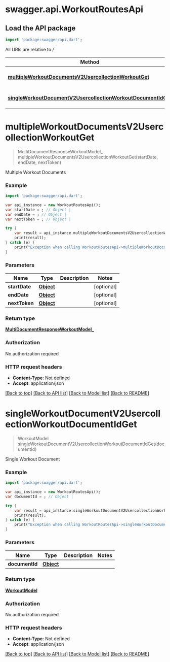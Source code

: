 # swagger.api.WorkoutRoutesApi

## Load the API package
```dart
import 'package:swagger/api.dart';
```

All URIs are relative to */*

Method | HTTP request | Description
------------- | ------------- | -------------
[**multipleWorkoutDocumentsV2UsercollectionWorkoutGet**](WorkoutRoutesApi.md#multipleWorkoutDocumentsV2UsercollectionWorkoutGet) | **GET** /v2/usercollection/workout | Multiple Workout Documents
[**singleWorkoutDocumentV2UsercollectionWorkoutDocumentIdGet**](WorkoutRoutesApi.md#singleWorkoutDocumentV2UsercollectionWorkoutDocumentIdGet) | **GET** /v2/usercollection/workout/{document_id} | Single Workout Document

# **multipleWorkoutDocumentsV2UsercollectionWorkoutGet**
> MultiDocumentResponseWorkoutModel_ multipleWorkoutDocumentsV2UsercollectionWorkoutGet(startDate, endDate, nextToken)

Multiple Workout Documents

### Example
```dart
import 'package:swagger/api.dart';

var api_instance = new WorkoutRoutesApi();
var startDate = ; // Object | 
var endDate = ; // Object | 
var nextToken = ; // Object | 

try {
    var result = api_instance.multipleWorkoutDocumentsV2UsercollectionWorkoutGet(startDate, endDate, nextToken);
    print(result);
} catch (e) {
    print("Exception when calling WorkoutRoutesApi->multipleWorkoutDocumentsV2UsercollectionWorkoutGet: $e\n");
}
```

### Parameters

Name | Type | Description  | Notes
------------- | ------------- | ------------- | -------------
 **startDate** | [**Object**](.md)|  | [optional] 
 **endDate** | [**Object**](.md)|  | [optional] 
 **nextToken** | [**Object**](.md)|  | [optional] 

### Return type

[**MultiDocumentResponseWorkoutModel_**](MultiDocumentResponseWorkoutModel_.md)

### Authorization

No authorization required

### HTTP request headers

 - **Content-Type**: Not defined
 - **Accept**: application/json

[[Back to top]](#) [[Back to API list]](../README.md#documentation-for-api-endpoints) [[Back to Model list]](../README.md#documentation-for-models) [[Back to README]](../README.md)

# **singleWorkoutDocumentV2UsercollectionWorkoutDocumentIdGet**
> WorkoutModel singleWorkoutDocumentV2UsercollectionWorkoutDocumentIdGet(documentId)

Single Workout Document

### Example
```dart
import 'package:swagger/api.dart';

var api_instance = new WorkoutRoutesApi();
var documentId = ; // Object | 

try {
    var result = api_instance.singleWorkoutDocumentV2UsercollectionWorkoutDocumentIdGet(documentId);
    print(result);
} catch (e) {
    print("Exception when calling WorkoutRoutesApi->singleWorkoutDocumentV2UsercollectionWorkoutDocumentIdGet: $e\n");
}
```

### Parameters

Name | Type | Description  | Notes
------------- | ------------- | ------------- | -------------
 **documentId** | [**Object**](.md)|  | 

### Return type

[**WorkoutModel**](WorkoutModel.md)

### Authorization

No authorization required

### HTTP request headers

 - **Content-Type**: Not defined
 - **Accept**: application/json

[[Back to top]](#) [[Back to API list]](../README.md#documentation-for-api-endpoints) [[Back to Model list]](../README.md#documentation-for-models) [[Back to README]](../README.md)


